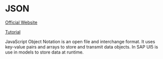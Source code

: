 # JSON

[Official Website](https://www.json.org/json-en.html)

[Tutorial](https://www.w3schools.com/js/js_json_intro.asp)

JavaScript Object Notation is an open file and interchange format. It uses key-value pairs and arrays to store and transmit data objects. In SAP UI5 is use in models to store data at runtime.
